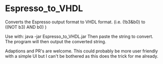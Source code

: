 # Espresso_to_VHDL
Converts the Espresso output format to VHDL format. (i.e. (!b3&amp;b0) to ((NOT b3) AND b0) )

Use with:
java -jar Espresso_to_VHDL.jar
Then paste the string to convert.
The program will then output the converted string.

Adaptions and PR's are welcome. This could probably be more user friendly with a simple UI but I can't be bothered as this does the trick for me already.
